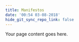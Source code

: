 ```yaml
---
title: Manifestos
date: '00:54 03-08-2018'
hide_git_sync_repo_link: false
---
```


Your page content goes here.